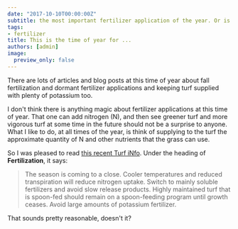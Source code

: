 ```yaml
---
date: "2017-10-10T00:00:00Z"
subtitle: the most important fertilizer application of the year. Or is it?
tags:
- fertilizer
title: This is the time of year for ...
authors: [admin]
image:
  preview_only: false
---
```


There are lots of articles and blog posts at this time of year about fall fertilization and dormant fertilizer applications and keeping turf supplied with plenty of potassium too.

I don't think there is anything magic about fertilizer applications at this time of year. That one can add nitrogen (N), and then see greener turf and more vigorous turf at some time in the future should not be a surprise to anyone. What I like to do, at all times of the year, is think of supplying to the turf the approximate quantity of N and other nutrients that the grass can use.

So I was pleased to read [this recent Turf iNfo](https://turf.unl.edu/turfinfo/10-5_Fall%20Maintenance.pdf). Under the heading of **Fertilization**, it says:

> The season is coming to a close. Cooler temperatures and reduced transpiration will reduce nitrogen uptake. Switch to mainly soluble fertilizers and avoid slow release products. Highly maintained turf that is spoon-fed should remain on a spoon-feeding program until growth ceases. Avoid large amounts of potassium fertilizer.

That sounds pretty reasonable, doesn't it?
